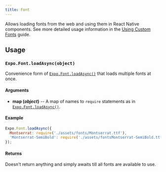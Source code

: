 ```yaml
---
title: Font
---
```


Allows loading fonts from the web and using them in React Native components. See more detailed usage information in the [Using Custom Fonts](../guides/using-custom-fonts.html#using-custom-fonts) guide.

## Usage

### `Expo.Font.loadAsync(object)`

Convenience form of [`Expo.Font.loadAsync()`](#expofontloadasync "Expo.Font.loadAsync") that loads multiple fonts at once.

#### Arguments

-   **map (_object_)** -- A map of names to `require` statements as in [`Expo.Font.loadAsync()`](#expofontloadasync "Expo.Font.loadAsync").

#### Example

```javascript
Expo.Font.loadAsync({
  Montserrat: require('./assets/fonts/Montserrat.ttf'),
  'Montserrat-SemiBold': require('./assets/fontsMontserrat-SemiBold.ttf'),
});
```

#### Returns

Doesn't return anything and simply awaits till all fonts are available to use.
